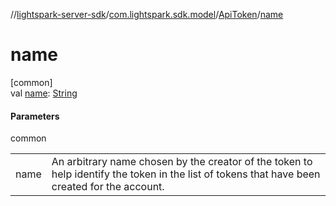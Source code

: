 //[lightspark-server-sdk](../../../index.md)/[com.lightspark.sdk.model](../index.md)/[ApiToken](index.md)/[name](name.md)

# name

[common]\
val [name](name.md): [String](https://kotlinlang.org/api/latest/jvm/stdlib/kotlin/-string/index.html)

#### Parameters

common

| | |
|---|---|
| name | An arbitrary name chosen by the creator of the token to help identify the token in the list of tokens that have been created for the account. |
